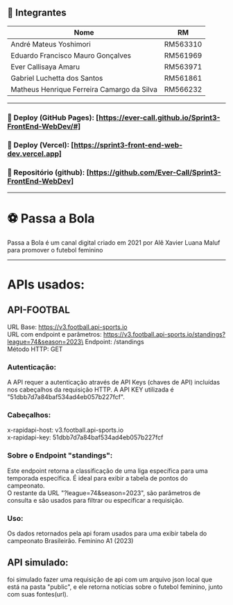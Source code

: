 ## 👥 Integrantes

| Nome            | RM       |
|-----------------|----------|
| André Mateus Yoshimori | RM563310 |
| Eduardo Francisco Mauro Gonçalves | RM561969 |
| Ever Callisaya Amaru | RM563971 |
| Gabriel Luchetta dos Santos | RM561861 |
| Matheus Henrique Ferreira Camargo da Silva | RM566232 |

---

### 🔗 Deploy (GitHub Pages): [https://ever-call.github.io/Sprint3-FrontEnd-WebDev/#]
### 🔗 Deploy (Vercel): [https://sprint3-front-end-web-dev.vercel.app]
### 🔗 Repositório (github): [https://github.com/Ever-Call/Sprint3-FrontEnd-WebDev]

---

# ⚽ Passa a Bola
Passa a Bola é um canal digital criado em 2021 por Alê Xavier Luana Maluf para promover o futebol feminino

---

# APIs usados:
## API-FOOTBAL
URL Base: https://v3.football.api-sports.io \
URL com endpoint e parâmetros: https://v3.football.api-sports.io/standings?league=74&season=2023\
Endpoint: /standings\
Método HTTP: GET
### Autenticação:
A API requer a autenticação através de API Keys (chaves de API) incluídas nos cabeçalhos da requisição HTTP. A API KEY utilizada é "51dbb7d7a84baf534ad4eb057b227fcf".
### Cabeçalhos:
x-rapidapi-host: v3.football.api-sports.io\
x-rapidapi-key: 51dbb7d7a84baf534ad4eb057b227fcf
### Sobre o Endpoint "standings":
Este endpoint retorna a classificação de uma liga específica para uma temporada específica. É ideal para exibir a tabela de pontos do campeonato.\
O restante da URL "?league=74&season=2023", são parâmetros de consulta e são usados para filtrar ou especificar a requisição.
### Uso:
Os dados retornados pela api foram usados para uma exibir tabela do campeonato Brasileirão. Feminino A1 (2023)
## API simulado:
foi simulado fazer uma requisição de api com um arquivo json local que está na pasta "public", e ele retorna notícias sobre o futebol feminino, junto com suas fontes(url).
